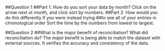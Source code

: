 ##Question 1
##Part 1. How do you sort your data by month?
Click on the arrow next ot month, and click sort by numbers.
##Part 2. How would you do this differently if you were instead trying
##to see all of your entries in chronological order
Sort the time by the numbers from lowest to largest.

##Question 2 
##What is the major benefit of reconciliation? What did reconciliation do?
The major benefit is being able to match the dataset with external sources.
It verifies the accuracy and consistency of the data.
